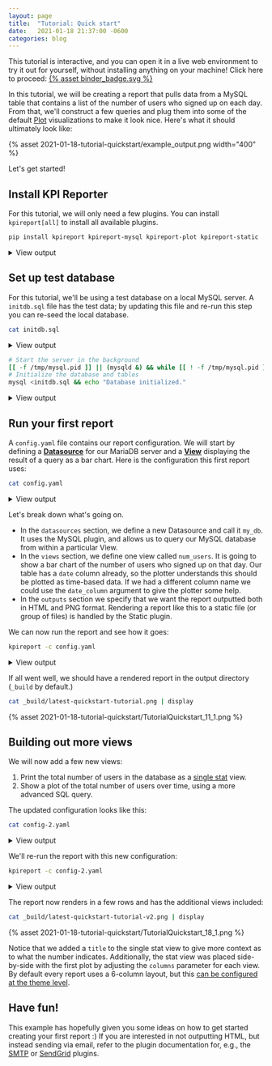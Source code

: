 ```yaml
---
layout: page
title:  "Tutorial: Quick start"
date:   2021-01-18 21:37:00 -0600
categories: blog
---
```

<div class="binder-launch">
  <p>
    This tutorial is interactive, and you can open it in a live web environment to try
    it out for yourself, without installing anything on your machine! Click here
    to proceed: <a href="https://mybinder.org/v2/gh/kpireporter/kpireporter-examples/HEAD?filepath=tutorial-quickstart%2FTutorialQuickstart.ipynb" rel="noopener noreferrer" target="_blank">{% asset binder_badge.svg %}</a>
  </p>
</div>


In this tutorial, we will be creating a report that pulls data from a MySQL table that contains a list of the number of users who signed up on each day. From that, we'll construct a few queries and plug them into some of the default [Plot](https://kpi-reporter.readthedocs.io/en/latest/plugins/plot.html) visualizations to make it look nice. Here's what it should ultimately look like:

{% asset 2021-01-18-tutorial-quickstart/example_output.png width="400" %}

Let's get started!

## Install KPI Reporter

For this tutorial, we will only need a few plugins. You can install `kpireport[all]` to install all available plugins.


```bash
pip install kpireport kpireport-mysql kpireport-plot kpireport-static
```

<details>
  <summary>View output</summary>
  <pre>Requirement already satisfied: kpireport in /opt/conda/lib/python3.8/site-packages (0.1.5)
Requirement already satisfied: kpireport-mysql in /opt/conda/lib/python3.8/site-packages (0.0.2)
Requirement already satisfied: kpireport-plot in /opt/conda/lib/python3.8/site-packages (0.1.2)
Requirement already satisfied: kpireport-static in /opt/conda/lib/python3.8/site-packages (0.1.0)
Requirement already satisfied: pandas in /opt/conda/lib/python3.8/site-packages (from kpireport) (1.2.1)
Requirement already satisfied: jinja2 in /opt/conda/lib/python3.8/site-packages (from kpireport) (2.11.2)
Requirement already satisfied: python-slugify in /opt/conda/lib/python3.8/site-packages (from kpireport) (4.0.1)
Requirement already satisfied: stevedore in /opt/conda/lib/python3.8/site-packages (from kpireport) (3.3.0)
Requirement already satisfied: pyyaml in /opt/conda/lib/python3.8/site-packages (from kpireport) (5.4.1)
Requirement already satisfied: authlib in /opt/conda/lib/python3.8/site-packages (from kpireport) (0.15.3)
Requirement already satisfied: PyMySQL in /opt/conda/lib/python3.8/site-packages (from kpireport-mysql) (1.0.2)
Requirement already satisfied: matplotlib in /opt/conda/lib/python3.8/site-packages (from kpireport-plot) (3.3.4)
Requirement already satisfied: imgkit in /opt/conda/lib/python3.8/site-packages (from kpireport-static) (1.0.2)
Requirement already satisfied: cryptography in /opt/conda/lib/python3.8/site-packages (from authlib->kpireport) (3.3.1)
Requirement already satisfied: cffi>=1.12 in /opt/conda/lib/python3.8/site-packages (from cryptography->authlib->kpireport) (1.14.4)
Requirement already satisfied: six>=1.4.1 in /opt/conda/lib/python3.8/site-packages (from cryptography->authlib->kpireport) (1.15.0)
Requirement already satisfied: pycparser in /opt/conda/lib/python3.8/site-packages (from cffi>=1.12->cryptography->authlib->kpireport) (2.20)
Requirement already satisfied: MarkupSafe>=0.23 in /opt/conda/lib/python3.8/site-packages (from jinja2->kpireport) (1.1.1)
Requirement already satisfied: pyparsing!=2.0.4,!=2.1.2,!=2.1.6,>=2.0.3 in /opt/conda/lib/python3.8/site-packages (from matplotlib->kpireport-plot) (2.4.7)
Requirement already satisfied: kiwisolver>=1.0.1 in /opt/conda/lib/python3.8/site-packages (from matplotlib->kpireport-plot) (1.3.1)
Requirement already satisfied: cycler>=0.10 in /opt/conda/lib/python3.8/site-packages (from matplotlib->kpireport-plot) (0.10.0)
Requirement already satisfied: python-dateutil>=2.1 in /opt/conda/lib/python3.8/site-packages (from matplotlib->kpireport-plot) (2.8.1)
Requirement already satisfied: pillow>=6.2.0 in /opt/conda/lib/python3.8/site-packages (from matplotlib->kpireport-plot) (8.1.0)
Requirement already satisfied: numpy>=1.15 in /opt/conda/lib/python3.8/site-packages (from matplotlib->kpireport-plot) (1.20.0)
Requirement already satisfied: pytz>=2017.3 in /opt/conda/lib/python3.8/site-packages (from pandas->kpireport) (2020.5)
Requirement already satisfied: text-unidecode>=1.3 in /opt/conda/lib/python3.8/site-packages (from python-slugify->kpireport) (1.3)
Requirement already satisfied: pbr!=2.1.0,>=2.0.0 in /opt/conda/lib/python3.8/site-packages (from stevedore->kpireport) (5.5.1)
</pre>
</details>

## Set up test database

For this tutorial, we'll be using a test database on a local MySQL server. A `initdb.sql` file has the test data; by updating this file and re-run this step you can re-seed the local database.


```bash
cat initdb.sql
```

<details>
  <summary>View output</summary>
  <pre>CREATE DATABASE IF NOT EXISTS tutorial;

DROP TABLE IF EXISTS tutorial.new_users;
CREATE TABLE tutorial.new_users (
  `date` DATETIME NOT NULL,
  num_new_users INT DEFAULT 0
);

INSERT INTO tutorial.new_users (`date`, num_new_users)
VALUES
    (NOW() - INTERVAL 7 DAY, 10),
    (NOW() - INTERVAL 6 DAY, 13),
    (NOW() - INTERVAL 5 DAY, 4),
    (NOW() - INTERVAL 4 DAY, 7),
    (NOW() - INTERVAL 3 DAY, 10),
    (NOW() - INTERVAL 2 DAY, 18),
    (NOW() - INTERVAL 1 DAY, 9),
    (NOW(), 16);
</pre>
</details>


```bash
# Start the server in the background
[[ -f /tmp/mysql.pid ]] || (mysqld &) && while [[ ! -f /tmp/mysql.pid ]]; do sleep 1; done
# Initialize the database and tables
mysql <initdb.sql && echo "Database initialized."
```

<details>
  <summary>View output</summary>
  <pre>Database initialized.
</pre>
</details>

## Run your first report

A `config.yaml` file contains our report configuration. We will start by defining a [**Datasource**](https://kpi-reporter.readthedocs.io/en/latest/api/datasource.html) for our MariaDB server and a [**View**](https://kpi-reporter.readthedocs.io/en/latest/api/view.html) displaying the result of a query as a bar chart. Here is the configuration this first report uses:


```bash
cat config.yaml
```

<details>
  <summary>View output</summary>
  <pre>---
title: Quickstart Tutorial

datasources:
    my_db:
        plugin: mysql
        args:
            host: localhost
            user: ${USER}

views:
    num_users:
        plugin: plot
        args:
            datasource: my_db
            query: select * from tutorial.new_users
            kind: bar

outputs:
    html:
        plugin: static
        args:
            output_format: html
    png:
        plugin: static
        args:
            output_format: png
</pre>
</details>

Let's break down what's going on.

* In the `datasources` section, we define a new Datasource and call it `my_db`. It uses the MySQL plugin, and allows us to query our MySQL database from within a particular View.
* In the `views` section, we define one view called `num_users`. It is going to show a bar chart of the number of users who signed up on that day. Our table has a `date` column already, so the plotter understands this should be plotted as time-based data. If we had a different column name we could use the `date_column` argument to give the plotter some help.
* In the `outputs` section we specify that we want the report outputted both in HTML and PNG format. Rendering a report like this to a static file (or group of files) is handled by the Static plugin.

We can now run the report and see how it goes:


```bash
kpireport -c config.yaml
```

<details>
  <summary>View output</summary>
  <pre>INFO:kpireport.plugin:Loaded datasource plugins: ['mysql', 'jenkins', 'prometheus', 'googleanalytics']
INFO:kpireport.plugin:Initialized datasource my_db
INFO:kpireport.plugin:Loaded view plugins: ['jenkins.build_summary', 'plot', 'single_stat', 'prometheus.alert_summary', 'table']
INFO:kpireport.plugin:Initialized view num_users
INFO:kpireport.plugin:Loaded output driver plugins: ['s3', 'slack', 'scp', 'sendgrid', 'smtp', 'static']
INFO:kpireport.plugin:Initialized output driver html
INFO:kpireport.plugin:Initialized output driver png
INFO:kpireport.report:Sending report via output driver html
INFO:kpireport.report:Sending report via output driver png
QStandardPaths: XDG_RUNTIME_DIR not set, defaulting to '/tmp/runtime-jovyan'
Loading page (1/2)
Rendering (2/2)
Done
Generated report in 2553.76ms.
</pre>
</details>

If all went well, we should have a rendered report in the output directory (`_build` by default.)


```bash
cat _build/latest-quickstart-tutorial.png | display
```

{% asset 2021-01-18-tutorial-quickstart/TutorialQuickstart_11_1.png %}


## Building out more views

We will now add a few new views:

1. Print the total number of users in the database as a [single stat](https://kpi-reporter.readthedocs.io/en/latest/plugins/plot.html#single-stat) view.
2. Show a plot of the total number of users over time, using a more advanced SQL query.

The updated configuration looks like this:


```bash
cat config-2.yaml
```

<details>
  <summary>View output</summary>
  <pre>---
title: Quickstart Tutorial v2

datasources:
    my_db:
        plugin: mysql
        args:
            host: localhost
            user: ${USER}

views:
    num_users:
        cols: 4
        plugin: plot
        args:
            datasource: my_db
            query: select * from tutorial.new_users
            kind: bar
    total_users:
        title: Total new users
        cols: 2
        plugin: single_stat
        args:
            datasource: my_db
            query: select sum(num_new_users) from tutorial.new_users
    users_over_time:
        title: Users over time
        plugin: plot
        args:
            datasource: my_db
            query: |
                select `date`, (
                    select sum(num_new_users)
                    from tutorial.new_users u2
                    where u2.`date` < u1.`date`
                ) as total_users
                from tutorial.new_users u1

outputs:
    html:
        plugin: static
        args:
            output_format: html
    png:
        plugin: static
        args:
            output_format: png</pre>
</details>

We'll re-run the report with this new configuration:


```bash
kpireport -c config-2.yaml
```

<details>
  <summary>View output</summary>
  <pre>INFO:kpireport.plugin:Loaded datasource plugins: ['mysql', 'jenkins', 'prometheus', 'googleanalytics']
INFO:kpireport.plugin:Initialized datasource my_db
INFO:kpireport.plugin:Loaded view plugins: ['jenkins.build_summary', 'plot', 'single_stat', 'prometheus.alert_summary', 'table']
INFO:kpireport.plugin:Initialized view num_users
INFO:kpireport.plugin:Initialized view total_users
INFO:kpireport.plugin:Initialized view users_over_time
INFO:kpireport.plugin:Loaded output driver plugins: ['s3', 'slack', 'scp', 'sendgrid', 'smtp', 'static']
INFO:kpireport.plugin:Initialized output driver html
INFO:kpireport.plugin:Initialized output driver png
INFO:kpireport.report:Sending report via output driver html
INFO:kpireport.report:Sending report via output driver png
QStandardPaths: XDG_RUNTIME_DIR not set, defaulting to '/tmp/runtime-jovyan'
Loading page (1/2)
Rendering (2/2)
Done
Generated report in 3808.97ms.
</pre>
</details>

The report now renders in a few rows and has the additional views included:


```bash
cat _build/latest-quickstart-tutorial-v2.png | display
```

{% asset 2021-01-18-tutorial-quickstart/TutorialQuickstart_18_1.png %}


Notice that we added a `title` to the single stat view to give more context as to what the number indicates. Additionally, the stat view was placed side-by-side with the first plot by adjusting the `columns` parameter for each view. By default every report uses a 6-column layout, but this [can be configured at the theme level](https://kpi-reporter.readthedocs.io/en/latest/api/report.html#kpireport.report.Theme.num_columns).

## Have fun!

This example has hopefully given you some ideas on how to get started creating your first report :)
If you are interested in not outputting HTML, but instead sending via email, refer to the plugin documentation for, e.g., the [SMTP](https://kpi-reporter.readthedocs.io/en/latest/plugins/smtp.html) or [SendGrid](https://kpi-reporter.readthedocs.io/en/stable/plugins/sendgrid.html) plugins.
